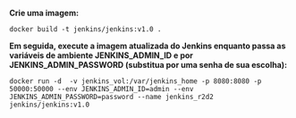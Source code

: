 **Crie uma imagem:**

```
docker build -t jenkins/jenkins:v1.0 .
```

**Em seguida, execute a imagem atualizada do Jenkins enquanto passa as variáveis ​​de ambiente JENKINS_ADMIN_ID e por JENKINS_ADMIN_PASSWORD (substitua <password> por uma senha de sua escolha):**

```
docker run -d  -v jenkins_vol:/var/jenkins_home -p 8080:8080 -p 50000:50000 --env JENKINS_ADMIN_ID=admin --env JENKINS_ADMIN_PASSWORD=password --name jenkins_r2d2 jenkins/jenkins:v1.0
```

